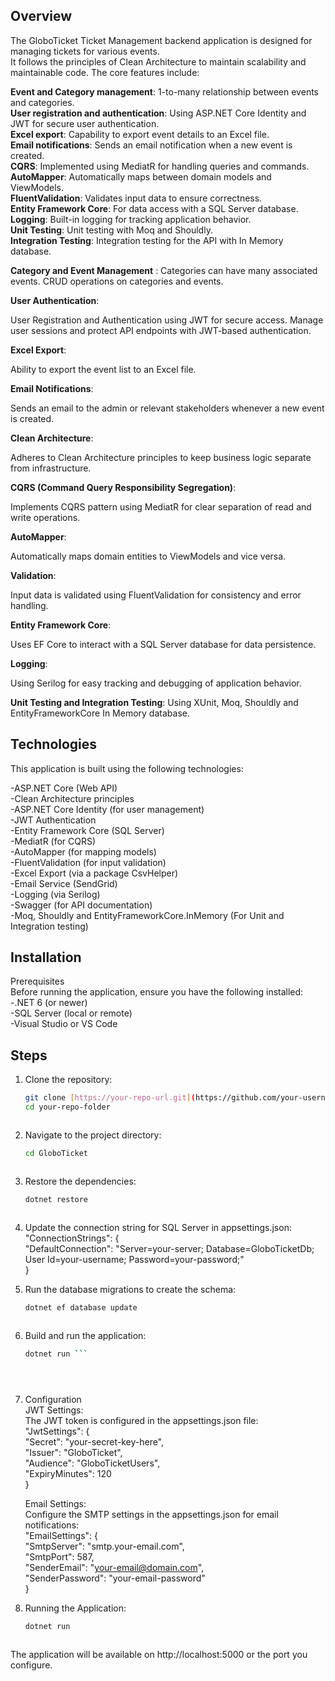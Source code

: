 ## Overview
The GloboTicket Ticket Management backend application is designed for managing tickets for various events.  
It follows the principles of Clean Architecture to maintain scalability and maintainable code. The core features include:  

**Event and Category management**: 1-to-many relationship between events and categories.  
**User registration and authentication**: Using ASP.NET Core Identity and JWT for secure user authentication.  
**Excel export**: Capability to export event details to an Excel file.  
**Email notifications**: Sends an email notification when a new event is created.  
**CQRS**: Implemented using MediatR for handling queries and commands.  
**AutoMapper**: Automatically maps between domain models and ViewModels.  
**FluentValidation**: Validates input data to ensure correctness.   
**Entity Framework Core**: For data access with a SQL Server database.  
**Logging**: Built-in logging for tracking application behavior.  
**Unit Testing**: Unit testing with Moq and Shouldly.  
**Integration Testing**: Integration testing for the API with In Memory database.    

**Category and Event Management** :
Categories can have many associated events.
CRUD operations on categories and events.  

**User Authentication**:

User Registration and Authentication using JWT for secure access.
Manage user sessions and protect API endpoints with JWT-based authentication.  

**Excel Export**:

Ability to export the event list to an Excel file.  

**Email Notifications**:

Sends an email to the admin or relevant stakeholders whenever a new event is created.  

**Clean Architecture**:

Adheres to Clean Architecture principles to keep business logic separate from infrastructure.  

**CQRS (Command Query Responsibility Segregation)**:

Implements CQRS pattern using MediatR for clear separation of read and write operations.  

**AutoMapper**:

Automatically maps domain entities to ViewModels and vice versa.  

**Validation**:

Input data is validated using FluentValidation for consistency and error handling.  

**Entity Framework Core**:

Uses EF Core to interact with a SQL Server database for data persistence.  

**Logging**:

Using Serilog for easy tracking and debugging of application behavior.  

**Unit Testing and Integration Testing**:
Using XUnit, Moq, Shouldly and EntityFrameworkCore In Memory database.  

## Technologies  
This application is built using the following technologies:  

-ASP.NET Core (Web API)  
-Clean Architecture principles  
-ASP.NET Core Identity (for user management)  
-JWT Authentication  
-Entity Framework Core (SQL Server)  
-MediatR (for CQRS)   
-AutoMapper (for mapping models)  
-FluentValidation (for input validation)  
-Excel Export (via a package CsvHelper)  
-Email Service (SendGrid)  
-Logging (via Serilog)  
-Swagger (for API documentation)  
-Moq, Shouldly and EntityFrameworkCore.InMemory (For Unit and Integration testing)  

## Installation
Prerequisites  
Before running the application, ensure you have the following installed:  
-.NET 6 (or newer)  
-SQL Server (local or remote)  
-Visual Studio or VS Code  

## Steps  
1. Clone the repository:  
   ```bash
   git clone [https://your-repo-url.git](https://github.com/your-username/GloboTicket.git)
   cd your-repo-folder



2. Navigate to the project directory:
   ```bash
   cd GloboTicket



3. Restore the dependencies:
   ```bash
   dotnet restore



4. Update the connection string for SQL Server in appsettings.json:
"ConnectionStrings": {  
  "DefaultConnection": "Server=your-server; Database=GloboTicketDb; User Id=your-username; Password=your-password;"  
}  



6. Run the database migrations to create the schema:
   ```bash
   dotnet ef database update



7. Build and run the application:
   ```bash
   dotnet run ```


 
8. Configuration  
JWT Settings:  
 The JWT token is configured in the appsettings.json file:  
"JwtSettings": {  
  "Secret": "your-secret-key-here",  
  "Issuer": "GloboTicket",  
  "Audience": "GloboTicketUsers",  
  "ExpiryMinutes": 120  
}  

   Email Settings:  
   Configure the SMTP settings in the appsettings.json for email notifications:  
   "EmailSettings": {  
     "SmtpServer": "smtp.your-email.com",  
     "SmtpPort": 587,  
     "SenderEmail": "your-email@domain.com",  
     "SenderPassword": "your-email-password"  
   }  

8. Running the Application:  
   ```bash
   dotnet run



The application will be available on http://localhost:5000 or the port you configure.

